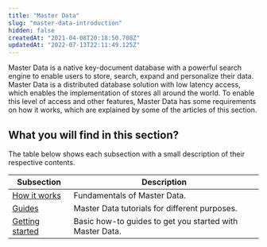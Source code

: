 ```yaml
---
title: "Master Data"
slug: "master-data-introduction"
hidden: false
createdAt: "2021-04-08T20:18:50.708Z"
updatedAt: "2022-07-13T22:11:49.125Z"
---
```


Master Data is a native key-document database with a powerful search engine to enable users to store, search, expand and personalize their data. Master Data is a distributed database solution with low latency access, which enables the implementation of stores all around the world. To enable this level of access and other features, Master Data has some requirements on how it works, which are explained by some of the articles of this section.

## What you will find in this section?

The table below shows each subsection with a small description of their respective contents.

| Subsection | Description |
| - | - |
| [How it works](/master-data-how-it-works)  | Fundamentals of Master Data. |
| [Guides](/master-data-v2-guides)  | Master Data tutorials for different purposes. |
| [Getting started](/getting-started-1)   | Basic how-to guides to get you started with Master Data. |